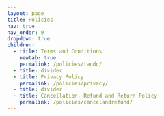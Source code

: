 ```yaml
---
layout: page
title: Policies
nav: true
nav_order: 9
dropdown: true
children:
  - title: Terms and Conditions
    newtab: true
    permalink: /policies/tandc/
  - title: divider
  - title: Privacy Policy
    permalink: /policies/privacy/
  - title: divider
  - title: Cancellation, Refund and Return Policy
    permalink: /policies/cancelandrefund/
---
```

